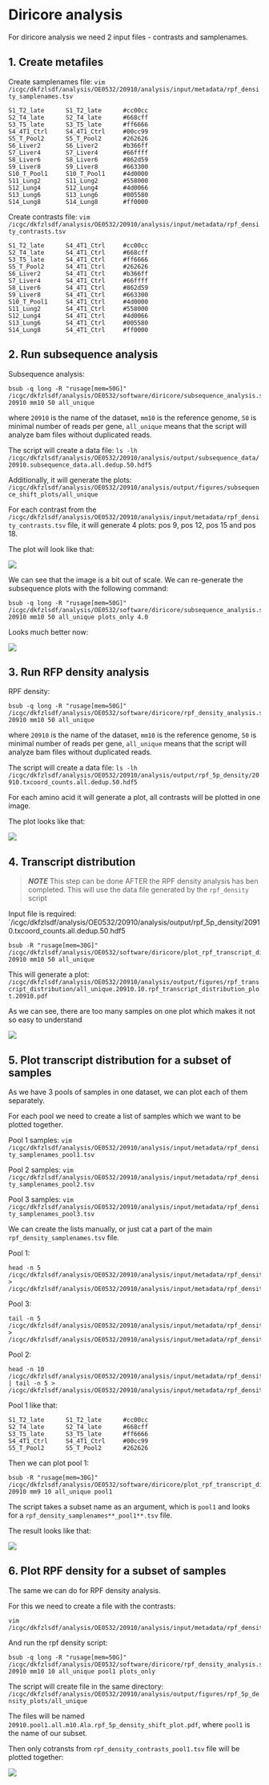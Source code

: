 # Diricore analysis

For diricore analysis we need 2 input files - contrasts and samplenames.

## 1. Create metafiles

Create samplenames file: `vim /icgc/dkfzlsdf/analysis/OE0532/20910/analysis/input/metadata/rpf_density_samplenames.tsv`

```
S1_T2_late      S1_T2_late      #cc00cc
S2_T4_late      S2_T4_late      #668cff
S3_T5_late      S3_T5_late      #ff6666
S4_4T1_Ctrl     S4_4T1_Ctrl     #00cc99
S5_T_Pool2      S5_T_Pool2      #262626
S6_Liver2       S6_Liver2       #b366ff
S7_Liver4       S7_Liver4       #66ffff
S8_Liver6       S8_Liver6       #862d59
S9_Liver8       S9_Liver8       #663300
S10_T_Pool1     S10_T_Pool1     #4d0000
S11_Lung2       S11_Lung2       #558000
S12_Lung4       S12_Lung4       #4d0066
S13_Lung6       S13_Lung6       #005580
S14_Lung8       S14_Lung8       #ff0000
```

Create contrasts file: `vim /icgc/dkfzlsdf/analysis/OE0532/20910/analysis/input/metadata/rpf_density_contrasts.tsv`

```
S1_T2_late      S4_4T1_Ctrl     #cc00cc
S2_T4_late      S4_4T1_Ctrl     #668cff
S3_T5_late      S4_4T1_Ctrl     #ff6666
S5_T_Pool2      S4_4T1_Ctrl     #262626
S6_Liver2       S4_4T1_Ctrl     #b366ff
S7_Liver4       S4_4T1_Ctrl     #66ffff
S8_Liver6       S4_4T1_Ctrl     #862d59
S9_Liver8       S4_4T1_Ctrl     #663300
S10_T_Pool1     S4_4T1_Ctrl     #4d0000
S11_Lung2       S4_4T1_Ctrl     #558000
S12_Lung4       S4_4T1_Ctrl     #4d0066
S13_Lung6       S4_4T1_Ctrl     #005580
S14_Lung8       S4_4T1_Ctrl     #ff0000
```

## 2. Run subsequence analysis

Subsequence analysis:  

```
bsub -q long -R "rusage[mem=50G]" /icgc/dkfzlsdf/analysis/OE0532/software/diricore/subsequence_analysis.sh 20910 mm10 50 all_unique
``` 

where `20910` is the name of the dataset, `mm10` is the reference genome, `50` is minimal number of reads per gene, `all_unique` means that the script will analyze bam files without duplicated reads.

The script will create a data file: `ls -lh /icgc/dkfzlsdf/analysis/OE0532/20910/analysis/output/subsequence_data/20910.subsequence_data.all.dedup.50.hdf5`

Additionally, it will generate the plots: `/icgc/dkfzlsdf/analysis/OE0532/20910/analysis/output/figures/subsequence_shift_plots/all_unique`

For each contrast from the `/icgc/dkfzlsdf/analysis/OE0532/20910/analysis/input/metadata/rpf_density_contrasts.tsv` file, it will generate 4 plots: pos 9, pos 12, pos 15 and pos 18. 

The plot will look like that:

![](/pics/diricore_1.png)

We can see that the image is a bit out of scale. We can re-generate the subsequence plots with the following command: 

```
bsub -q long -R "rusage[mem=50G]" /icgc/dkfzlsdf/analysis/OE0532/software/diricore/subsequence_analysis.sh 20910 mm10 50 all_unique plots_only 4.0
```

Looks much better now:

![](/pics/diricore_2.png)

## 3. Run RFP density analysis

RPF density: 

```
bsub -q long -R "rusage[mem=50G]" /icgc/dkfzlsdf/analysis/OE0532/software/diricore/rpf_density_analysis.sh 20910 mm10 50 all_unique
``` 

where `20910` is the name of the dataset, `mm10` is the reference genome, `50` is minimal number of reads per gene, `all_unique` means that the script will analyze bam files without duplicated reads.

The script will create a data file: `ls -lh /icgc/dkfzlsdf/analysis/OE0532/20910/analysis/output/rpf_5p_density/20910.txcoord_counts.all.dedup.50.hdf5`

For each amino acid it will generate a plot, all contrasts will be plotted in one image. 

The plot looks like that:

![](/pics/diricore_3.png)


## 4. Transcript distribution 

>**_NOTE_** This step can be done AFTER the RPF density analysis has ben completed. This will use the data file generated by the `rpf_density` script

Input file is required: `/icgc/dkfzlsdf/analysis/OE0532/20910/analysis/output/rpf_5p_density/20910.txcoord_counts.all.dedup.50.hdf5

```
bsub -R "rusage[mem=30G]" /icgc/dkfzlsdf/analysis/OE0532/software/diricore/plot_rpf_transcript_distribution.sh 20910 mm10 50 all_unique
```

This will generate a plot: `/icgc/dkfzlsdf/analysis/OE0532/20910/analysis/output/figures/rpf_transcript_distribution/all_unique.20910.10.rpf_transcript_distribution_plot.20910.pdf`

As we can see, there are too many samples on one plot which makes it not so easy to understand

![](/pics/diricore_4.png)

## 5. Plot transcript distribution for a subset of samples

As we have 3 pools of samples in one dataset, we can plot each of them separately.

For each pool we need to create a list of samples which we want to be plotted together. 

Pool 1 samples: `vim /icgc/dkfzlsdf/analysis/OE0532/20910/analysis/input/metadata/rpf_density_samplenames_pool1.tsv`

Pool 2 samples: `vim /icgc/dkfzlsdf/analysis/OE0532/20910/analysis/input/metadata/rpf_density_samplenames_pool2.tsv`

Pool 3 samples: `vim /icgc/dkfzlsdf/analysis/OE0532/20910/analysis/input/metadata/rpf_density_samplenames_pool3.tsv`

We can create the lists manually, or just cat a part of the main `rpf_density_samplenames.tsv` file.

Pool 1: 

```
head -n 5 /icgc/dkfzlsdf/analysis/OE0532/20910/analysis/input/metadata/rpf_density_samplenames.tsv > /icgc/dkfzlsdf/analysis/OE0532/20910/analysis/input/metadata/rpf_density_samplenames_pool1.tsv
```

Pool 3: 

```
tail -n 5 /icgc/dkfzlsdf/analysis/OE0532/20910/analysis/input/metadata/rpf_density_samplenames.tsv > /icgc/dkfzlsdf/analysis/OE0532/20910/analysis/input/metadata/rpf_density_samplenames_pool3.tsv
```

Pool 2: 

```
head -n 10 /icgc/dkfzlsdf/analysis/OE0532/20910/analysis/input/metadata/rpf_density_samplenames.tsv | tail -n 5 > /icgc/dkfzlsdf/analysis/OE0532/20910/analysis/input/metadata/rpf_density_samplenames_pool2.tsv
```

Pool 1 like that: 

```
S1_T2_late      S1_T2_late      #cc00cc
S2_T4_late      S2_T4_late      #668cff
S3_T5_late      S3_T5_late      #ff6666
S4_4T1_Ctrl     S4_4T1_Ctrl     #00cc99
S5_T_Pool2      S5_T_Pool2      #262626
```

Then we can plot pool 1: 

```
bsub -R "rusage[mem=30G]" /icgc/dkfzlsdf/analysis/OE0532/software/diricore/plot_rpf_transcript_distribution.sh 20910 mm9 10 all_unique pool1
```

The script takes a subset name as an argument, which is `pool1` and looks for a `rpf_density_samplenames**_pool1**.tsv` file.

The result looks like that:

![](/pics/diricore_5.png)

## 6. Plot RPF density for a subset of samples

The same we can do for RPF density analysis. 

For this we need to create a file with the contrasts:

```
vim /icgc/dkfzlsdf/analysis/OE0532/20910/analysis/input/metadata/rpf_density_contrasts_pool1.tsv
```

And run the rpf density script: 

```
bsub -q long -R "rusage[mem=50G]" /icgc/dkfzlsdf/analysis/OE0532/software/diricore/rpf_density_analysis.sh 20910 mm10 10 all_unique pool1 plots_only
```

The script will create file in the same directory: `/icgc/dkfzlsdf/analysis/OE0532/20910/analysis/output/figures/rpf_5p_density_plots/all_unique`

The files will be named `20910.pool1.all.m10.Ala.rpf_5p_density_shift_plot.pdf`, where `pool1` is the name of our subset. 

Then only cotransts from `rpf_density_contrasts_pool1.tsv` file will be plotted together:

![](/pics/diricore_6.png)
